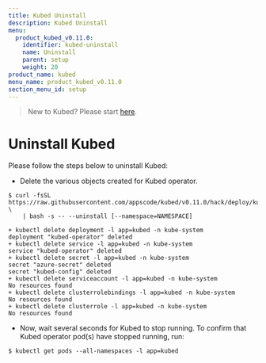 ```yaml
---
title: Kubed Uninstall
description: Kubed Uninstall
menu:
  product_kubed_v0.11.0:
    identifier: kubed-uninstall
    name: Uninstall
    parent: setup
    weight: 20
product_name: kubed
menu_name: product_kubed_v0.11.0
section_menu_id: setup
---
```


> New to Kubed? Please start [here](/products/kubed/v0.11.0/concepts/README).

# Uninstall Kubed
Please follow the steps below to uninstall Kubed:

- Delete the various objects created for Kubed operator.

```console
$ curl -fsSL https://raw.githubusercontent.com/appscode/kubed/v0.11.0/hack/deploy/kubed.sh \
    | bash -s -- --uninstall [--namespace=NAMESPACE]

+ kubectl delete deployment -l app=kubed -n kube-system
deployment "kubed-operator" deleted
+ kubectl delete service -l app=kubed -n kube-system
service "kubed-operator" deleted
+ kubectl delete secret -l app=kubed -n kube-system
secret "azure-secret" deleted
secret "kubed-config" deleted
+ kubectl delete serviceaccount -l app=kubed -n kube-system
No resources found
+ kubectl delete clusterrolebindings -l app=kubed -n kube-system
No resources found
+ kubectl delete clusterrole -l app=kubed -n kube-system
No resources found
```

- Now, wait several seconds for Kubed to stop running. To confirm that Kubed operator pod(s) have stopped running, run:

```console
$ kubectl get pods --all-namespaces -l app=kubed
```
